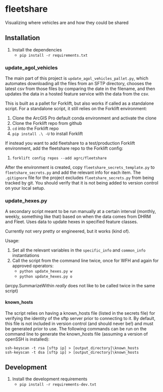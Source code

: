 # fleetshare

Visualizing where vehicles are and how they could be shared

## Installation

1. Install the dependencies
   - `pip install -r requirements.txt`

### update_agol_vehicles

The main part of this project is `update_agol_vehicles_pallet.py`, which automates downloading all the files from an SFTP directory, chooses the latest csv from those files by comparing the date in the filename, and then updates the data in a hosted feature service with the data from the csv.

This is built as a pallet for Forklift, but also works if called as a standalone script. For a standalone script, it still relies on the Forklift environment:

1. Clone the ArcGIS Pro default conda environment and activate the clone
1. Clone the Forklift repo from github
1. `cd` into the Forklift repo
1. `pip install .\ -U` to install Forklift

If instead you want to add fleetshare to a test/production Forklift environment, add the fleetshare repo to the Forklift config:

1. `forklift config repos --add agrc/fleetshare`

After the environment is created, copy `fleetshare_secrets_template.py` to `fleetshare_secrets.py` and add the relevant info for each item. The `.gitignore` file for the project excludes `fleetshare_secrets.py` from being tracked by git. You should verify that it is not being added to version control on your local setup.

### update_hexes.py

A secondary script meant to be run manually at a certain interval (monthly, weekly, something like that) based on when the data comes from DHRM and Fleet. Uses data to update hexes in specified feature classes.

Currently not very pretty or engineered, but it works (kind of).

Usage:

1. Set all the relevant variables in the `specific_info` and `common_info` instantiations
1. Call the script from the command line twice, once for WFH and again for approved operators:
   - `python update_hexes.py w`
   - `python update_hexes.py o`

(arcpy.SummarizeWithin _really_ does not like to be called twice in the same script)

#### known_hosts

The script relies on having a known_hosts file (listed in the secrets file) for verifying the identity of the sftp server prior to connecting to it. By default, this file is not included in version control (and should never be!) and must be generated prior to use. The following commands can be run on the command line to generate the known_hosts file (assuming a version of openSSH is installed):

```shell
ssh-keyscan -t rsa [sftp ip] > [output_directory]\known_hosts
ssh-keyscan -t dsa [sftp ip] > [output_directory]\known_hosts
```

## Development

1. Install the development requirements
   - `pip install -r requirements-dev.txt`
